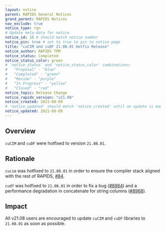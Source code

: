 ```yaml
---
layout: notice
parent: RAPIDS General Notices
grand_parent: RAPIDS Notices
nav_exclude: true
notice_type: rgn
# Update meta-data for notice
notice_id: 16 # should match notice number
notice_pin: true # set to true to pin to notice page
title: "cuCIM and cuDF 21.08.01 Hotfix Release"
notice_author: RAPIDS TPM
notice_status: Completed
notice_status_color: green
# 'notice_status' and 'notice_status_color' combinations:
#   "Proposal" - "blue"
#   "Completed" - "green"
#   "Review" - "purple"
#   "In Progress" - "yellow"
#   "Closed" - "red"
notice_topic: Release Change
notice_rapids_version: "v21.08"
notice_created: 2021-08-09
# 'notice_updated' should match 'notice_created' until an update is made
notice_updated: 2021-08-09
---
```


## Overview

`cuCIM` and `cuDF` were hotfixed to version `21.08.01`.

## Rationale

`cucim` was hotfixed to `21.08.01` in order to ensure the compiler stack aligned with the rest of RAPIDS, [#84](https://github.com/rapidsai/cucim/pull/84).

`cudf` was hotfixed to `21.08.01` in order to fix a bug ([#8984](https://github.com/rapidsai/cudf/pull/8984)) and a performance degradation in concatenate for string columns ([#8968](https://github.com/rapidsai/cudf/pull/8968)).

## Impact

All v21.08 users are encouraged to update `cuCIM` and `cuDF` libraries to `21.08.01` as soon as possible.
